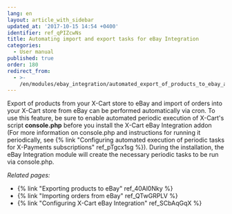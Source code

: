 ```yaml
---
lang: en
layout: article_with_sidebar
updated_at: '2017-10-15 14:54 +0400'
identifier: ref_qPIZcwNs
title: Automating import and export tasks for eBay Integration
categories:
  - User manual
published: true
order: 180
redirect_from:
  - >-
    /en/modules/ebay_integration/automated_export_of_products_to_ebay_and_automated_import_of_orders_from_ebay.md
---
```



Export of products from your X-Cart store to eBay and import of orders into your X-Cart store from eBay can be performed automatically via cron. To use this feature, be sure to enable automated periodic execution of X-Cart's script **console.php** before you install the X-Cart eBay Integration addon (For more information on console.php and instructions for running it periodically, see {% link "Configuring automated execution of periodic tasks for X-Payments subscriptions" ref_pTgcx1sg %}). During the installation, the eBay Integration module will create the necessary periodic tasks to be run via console.php.

_Related pages:_

*   {% link "Exporting products to eBay" ref_40Al0Nky %}
*   {% link "Importing orders from eBay" ref_QTwGRPLV %}
*   {% link "Configuring X-Cart eBay Integration" ref_SCbAqGqX %}
